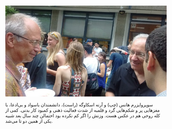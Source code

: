 <!-- 
.. title: پیاده‌روی در دلفت- دو جولای دوهزار و پانزده
.. slug: 2015-07-02-lopen-in-delft
.. date: 2015-07-02 20:14:54 UTC+02:00
.. tags: 
.. category: پیاده‌روی در دلفت
.. link: 
.. description: 
.. type: text
-->

![delft](/20150702_delft_small_hans_arne.jpg)

سوپروایزرم هانس  (چپ) و آرنه‌ اسکاوگه (راست)، دانشمندان باسواد و بی‌ادعا، با مغزهایی پر و شکم‌هایی گرد و قلمبه از شدت فعالیت ذهنی و کمبود کار بدنی. کمی از کله روحی هم در عکس هست. وزنش را اگر کم نکرده بود احتمالن چند سال بعد شبیه یکی از همین دو تا می‌شد.
